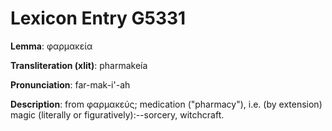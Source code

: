 # Lexicon Entry G5331

**Lemma**: φαρμακεία

**Transliteration (xlit)**: pharmakeía

**Pronunciation**: far-mak-i'-ah

**Description**:
from φαρμακεύς; medication ("pharmacy"), i.e. (by extension) magic (literally or figuratively):--sorcery, witchcraft.
